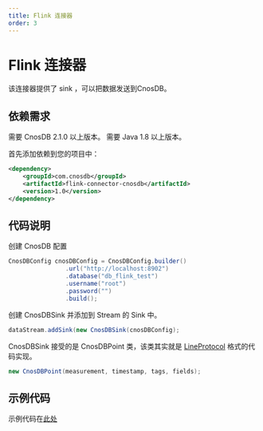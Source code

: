 ```yaml
---
title: Flink 连接器
order: 3
---
```


# Flink 连接器

该连接器提供了 sink ，可以把数据发送到CnosDB。

## 依赖需求

需要 CnosDB 2.1.0 以上版本。
需要 Java 1.8 以上版本。


首先添加依赖到您的项目中：
```xml
<dependency>
    <groupId>com.cnosdb</groupId>
    <artifactId>flink-connector-cnosdb</artifactId>
    <version>1.0</version>
</dependency>
```

## 代码说明

创建 CnosDB 配置
```java
CnosDBConfig cnosDBConfig = CnosDBConfig.builder()
                .url("http://localhost:8902")
                .database("db_flink_test")
                .username("root")
                .password("")
                .build();
```

创建 CnosDBSink 并添加到 Stream 的 Sink 中。

```java
dataStream.addSink(new CnosDBSink(cnosDBConfig);
```

CnosDBSink 接受的是 CnosDBPoint 类，该类其实就是 [LineProtocol](https://docs.influxdata.com/influxdb/v1.8/write_protocols/line_protocol_tutorial/) 格式的代码实现。

```java
new CnosDBPoint(measurement, timestamp, tags, fields);
```

## 示例代码

示例代码在[此处](https://github.com/cnosdb/flink-connector-cnosdb/blob/main/src/examples/src/main/java/org/apache/flink/streaming/examples/cnosdb/CnosDBSinkExample.java)

